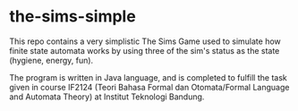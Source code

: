 # the-sims-simple

This repo contains a very simplistic The Sims Game used to simulate how finite state automata works by using three of the sim's status as the state (hygiene, energy, fun).

The program is written in Java language, and is completed to fulfill the task given in course IF2124 (Teori Bahasa Formal dan Otomata/Formal Language and Automata Theory) at Institut Teknologi Bandung.



